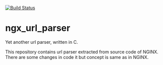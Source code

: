 [![Build Status](https://travis-ci.org/Aldor007/ngx_url_parser.svg)](https://travis-ci.org/Aldor007/ngx_url_parser)

ngx_url_parser
==============
Yet another url parser, written in C.

This repository contains url parser extracted from source code of NGINX. There are some changes in code it but concept is same as in NGINX.

